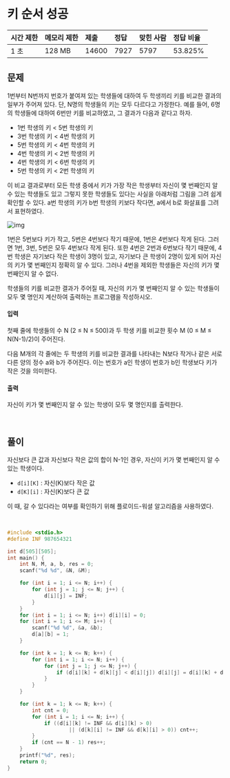 # 키 순서 성공

| 시간 제한 | 메모리 제한 | 제출  | 정답 | 맞힌 사람 | 정답 비율 |
| :-------- | :---------- | :---- | :--- | :-------- | :-------- |
| 1 초      | 128 MB      | 14600 | 7927 | 5797      | 53.825%   |

## 문제

1번부터 N번까지 번호가 붙여져 있는 학생들에 대하여 두 학생끼리 키를 비교한 결과의 일부가 주어져 있다. 단, N명의 학생들의 키는 모두 다르다고 가정한다. 예를 들어, 6명의 학생들에 대하여 6번만 키를 비교하였고, 그 결과가 다음과 같다고 하자.

- 1번 학생의 키 < 5번 학생의 키
- 3번 학생의 키 < 4번 학생의 키
- 5번 학생의 키 < 4번 학생의 키
- 4번 학생의 키 < 2번 학생의 키
- 4번 학생의 키 < 6번 학생의 키
- 5번 학생의 키 < 2번 학생의 키

이 비교 결과로부터 모든 학생 중에서 키가 가장 작은 학생부터 자신이 몇 번째인지 알 수 있는 학생들도 있고 그렇지 못한 학생들도 있다는 사실을 아래처럼 그림을 그려 쉽게 확인할 수 있다. a번 학생의 키가 b번 학생의 키보다 작다면, a에서 b로 화살표를 그려서 표현하였다.

![img](https://upload.acmicpc.net/8f9e2484-a3aa-4b97-b1fa-387df4ae58d0/-/preview/)

1번은 5번보다 키가 작고, 5번은 4번보다 작기 때문에, 1번은 4번보다 작게 된다. 그러면 1번, 3번, 5번은 모두 4번보다 작게 된다. 또한 4번은 2번과 6번보다 작기 때문에, 4번 학생은 자기보다 작은 학생이 3명이 있고, 자기보다 큰 학생이 2명이 있게 되어 자신의 키가 몇 번째인지 정확히 알 수 있다. 그러나 4번을 제외한 학생들은 자신의 키가 몇 번째인지 알 수 없다.

학생들의 키를 비교한 결과가 주어질 때, 자신의 키가 몇 번째인지 알 수 있는 학생들이 모두 몇 명인지 계산하여 출력하는 프로그램을 작성하시오.

#### 입력

첫째 줄에 학생들의 수 N (2 ≤ N ≤ 500)과 두 학생 키를 비교한 횟수 M (0 ≤ M ≤ N(N-1)/2)이 주어진다.

다음 M개의 각 줄에는 두 학생의 키를 비교한 결과를 나타내는 N보다 작거나 같은 서로 다른 양의 정수 a와 b가 주어진다. 이는 번호가 a인 학생이 번호가 b인 학생보다 키가 작은 것을 의미한다.

#### 출력

자신이 키가 몇 번째인지 알 수 있는 학생이 모두 몇 명인지를 출력한다.

<br/>

## 풀이

자신보다 큰 값과 자신보다 작은 값의 합이 N-1인 경우, 자신이 키가 몇 번째인지 알 수 있는 학생이다.

- `d[i][K]` : 자신(K)보다 작은 값
- `d[K][i]` : 자신(K)보다 큰 값

이 때, 갈 수 있다라는 여부를 확인하기 위해 플로이드-워셜 알고리즘을 사용하였다.

<br/>

```c++
#include <stdio.h>
#define INF 987654321

int d[505][505];
int main() {
    int N, M, a, b, res = 0;
    scanf("%d %d", &N, &M);

    for (int i = 1; i <= N; i++) {
        for (int j = 1; j <= N; j++) {
            d[i][j] = INF;
        }
    }
    for (int i = 1; i <= N; i++) d[i][i] = 0;
    for (int i = 1; i <= M; i++) {
        scanf("%d %d", &a, &b);
        d[a][b] = 1;
    }

    for (int k = 1; k <= N; k++) {
        for (int i = 1; i <= N; i++) {
            for (int j = 1; j <= N; j++) {
                if (d[i][k] + d[k][j] < d[i][j]) d[i][j] = d[i][k] + d[k][j];
            }
        }
    }

    for (int k = 1; k <= N; k++) {
        int cnt = 0;
        for (int i = 1; i <= N; i++) {
            if ((d[i][k] != INF && d[i][k] > 0)
                    || (d[k][i] != INF && d[k][i] > 0)) cnt++;
        }
        if (cnt == N - 1) res++;
    }
    printf("%d", res);
    return 0;
}
```
